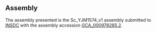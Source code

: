 

Assembly
--------

The assembly presented is the Sc\_YJM1574\_v1 assembly submitted to
[INSDC](http://www.insdc.org) with the assembly accession
[GCA\_000978285.2](http://www.ebi.ac.uk/ena/data/view/GCA_000978285.2).
